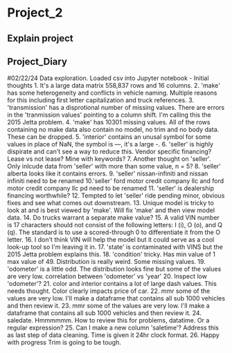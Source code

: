 # Project_2

## Explain project



## Project_Diary

#02/22/24 Data exploration. Loaded csv into Jupyter notebook
    - Initial thoughts
            1. It's a large data matrix 558,837 rows and 16 columns. 
            2. 'make' has some heterogeneity and conflicts in vehicle naming. Multiple reasons for this including first letter capitalization and truck references.
            3. 'transmission' has a disprotional number of missing values. There are errors in the 'tranmission values' pointing to a column shift. I'm calling this the 2015 Jetta problem.
            4. 'make' has 10301 missing values. All of the rows containing no make data also contain no model, no trim and no body data. These can be dropped.
            5. 'interior' contains an unusal symbol for some values in place of NaN, the symbol is —, it's a large -.
            6. 'seller' is highly dispirate and can't see a way to reduce this. Vendor specific financing? Lease vs not lease? Mine with keywords?
            7.  Another thought on 'seller'. Only inlcude data from 'seller' with more than some value, n = 5?
            8. 'seller' alberta looks like it contains errors.
            9. 'seller' nissan-infiniti and nissan infiniti need to be renamed
            10.'seller' ford motor credit company llc and ford motor credit company llc pd  need to be renamed
            11. 'seller' is dealership financing worthwhile?
            12. Tempted to let 'seller' ride pending minor, obvious fixes and see what comes out downstream.
            13. Unique model is tricky to look at and is best viewed by 'make'. Will fix 'make' and then view model data.
            14. Do trucks warrant a separate make value?
            15. A valid VIN number is 17 characters should not consist of the following letters: I (i), O (o), and Q (q). The standard is to use a scored-through 0 to differentiate it from the O letter.
            16. I don't think VIN will help the model but it could serve as a cool look-up tool so I'm leaving it in.
            17. 'state' is contaminated with VINS but the 2015 Jetta problem explains this.
            18. 'condition' tricky. Has min value of 1 max value of 49. Distribution is really weird. Some missing values.
            19. 'odometer' is a little odd. The distribution looks fine but some of the values are very low. correlation between 'odometer' vs 'year'
            20. Inspect low 'odometer'?
            21. color and interior contains a lot of large dash values. This needs thought. Color clearly impacts price of car.
            22. mmr some of the values are very low. I'll make a dataframe that contains all sub 1000 vehicles and then review it.
            23. mmr some of the values are very low. I'll make a dataframe that contains all sub 1000 vehicles and then review it.
            24. saledate. Hmmmmmm. How to review this for problems, datatime. Or a regular expression?
            25. Can I make a new column 'saletime'? Address this as last step of data cleaning. Time is given it 24hr clock format.
            26. Happy with progress Trim is going to be tough.
